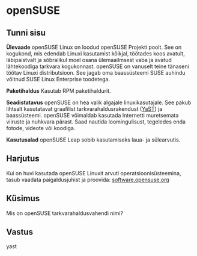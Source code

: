 # openSUSE

## Tunni sisu

<b>Ülevaade</b>
openSUSE Linux on loodud openSUSE Projekti poolt. See on kogukond, mis edendab Linuxi kasutamist kõikjal, töötades koos avatult, läbipaistvalt ja sõbralikul moel osana ülemaailmsest vaba ja avatud lähtekoodiga tarkvara kogukonnast. openSUSE on vanuselt teine tänaseni töötav Linuxi distributsioon. See jagab oma baassüsteemi SUSE auhindu võitnud SUSE Linux Enterprise toodetega.

<b>Paketihaldus</b>
Kasutab RPM paketihaldurit.

<b>Seadistatavus</b>
openSUSE on hea valik algajale linuxikasutajale. See pakub lihtsalt kasutatavat graafilist tarkvarahaldusrakendust (<a href="http://yast.github.io/">YaST</a>) ja baassüsteemi. openSUSE võimaldab kasutada Internetti muretsemata viiruste ja nuhkvara pärast. Saad nautida loomingulisust, tegeledes enda fotode, videote või koodiga.  

<b>Kasutusalad</b>
openSUSE Leap sobib kasutamiseks laua- ja sülearvutis.

## Harjutus

Kui on huvi kasutada openSUSE Linuxit arvuti operatsioonisüsteemina, tasub vaadata paigaldusjuhist ja proovida: <a href='https://software.opensuse.org/'>software.opensuse.org</a>

## Küsimus

Mis on openSUSE tarkvarahaldusvahendi nimi?

## Vastus

yast
